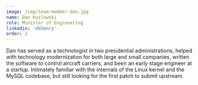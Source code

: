 ```yaml
---
image: /img/team-member-dan.jpg
name: Dan Kozlowski
role: Minister of Engineering
linkedin: 'dkhenry'
order: 2
---
```


Dan has served as a technologist in two presidential administrations, helped with technology modernization for both large and small companies, written the software to control aircraft carriers, and been an early stage engineer at a startup. Intimately familiar with the internals of the Linux kernel and the MySQL codebase, but still looking for the first patch to submit upstream.
